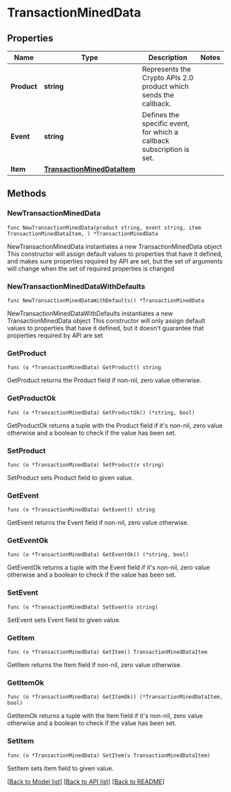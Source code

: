 # TransactionMinedData

## Properties

Name | Type | Description | Notes
------------ | ------------- | ------------- | -------------
**Product** | **string** | Represents the Crypto APIs 2.0 product which sends the callback. | 
**Event** | **string** | Defines the specific event, for which a callback subscription is set. | 
**Item** | [**TransactionMinedDataItem**](TransactionMinedDataItem.md) |  | 

## Methods

### NewTransactionMinedData

`func NewTransactionMinedData(product string, event string, item TransactionMinedDataItem, ) *TransactionMinedData`

NewTransactionMinedData instantiates a new TransactionMinedData object
This constructor will assign default values to properties that have it defined,
and makes sure properties required by API are set, but the set of arguments
will change when the set of required properties is changed

### NewTransactionMinedDataWithDefaults

`func NewTransactionMinedDataWithDefaults() *TransactionMinedData`

NewTransactionMinedDataWithDefaults instantiates a new TransactionMinedData object
This constructor will only assign default values to properties that have it defined,
but it doesn't guarantee that properties required by API are set

### GetProduct

`func (o *TransactionMinedData) GetProduct() string`

GetProduct returns the Product field if non-nil, zero value otherwise.

### GetProductOk

`func (o *TransactionMinedData) GetProductOk() (*string, bool)`

GetProductOk returns a tuple with the Product field if it's non-nil, zero value otherwise
and a boolean to check if the value has been set.

### SetProduct

`func (o *TransactionMinedData) SetProduct(v string)`

SetProduct sets Product field to given value.


### GetEvent

`func (o *TransactionMinedData) GetEvent() string`

GetEvent returns the Event field if non-nil, zero value otherwise.

### GetEventOk

`func (o *TransactionMinedData) GetEventOk() (*string, bool)`

GetEventOk returns a tuple with the Event field if it's non-nil, zero value otherwise
and a boolean to check if the value has been set.

### SetEvent

`func (o *TransactionMinedData) SetEvent(v string)`

SetEvent sets Event field to given value.


### GetItem

`func (o *TransactionMinedData) GetItem() TransactionMinedDataItem`

GetItem returns the Item field if non-nil, zero value otherwise.

### GetItemOk

`func (o *TransactionMinedData) GetItemOk() (*TransactionMinedDataItem, bool)`

GetItemOk returns a tuple with the Item field if it's non-nil, zero value otherwise
and a boolean to check if the value has been set.

### SetItem

`func (o *TransactionMinedData) SetItem(v TransactionMinedDataItem)`

SetItem sets Item field to given value.



[[Back to Model list]](../README.md#documentation-for-models) [[Back to API list]](../README.md#documentation-for-api-endpoints) [[Back to README]](../README.md)


